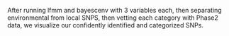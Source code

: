 After running lfmm and bayescenv with 3 variables each, then separating environmental from local SNPS, then vetting each category with Phase2 data, we visualize our confidently identified and categorized SNPs.

